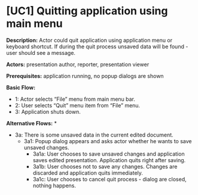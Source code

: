 # [UC1] Quitting application using main menu

**Description:** Actor could quit application using application menu or keyboard shortcut. If during the quit process unsaved data will be found - user should see a message. 

**Actors:** presentation author, reporter, presentation viewer

**Prerequisites:** application running, no popup dialogs are shown

**Basic Flow:**
 * 1: Actor selects “File” menu from main menu bar.
 * 2: User selects “Quit” menu item from “File” menu.
 * 3: Application shuts down.
 
**Alternative Flows:**
 *
 * 3a: There is some unsaved data in the current edited document.
   * 3a1: Popup dialog appears and asks actor whether he wants to save unsaved changes.
     * 3a1a: User chooses to save unsaved changes and application saves edited presentation. Application quits right after saving.
     * 3a1b: User chooses not to save any changes. Changes are discarded and application quits immediately.
     * 3a1c: User chooses to cancel quit process - dialog are closed, nothing happens.
 